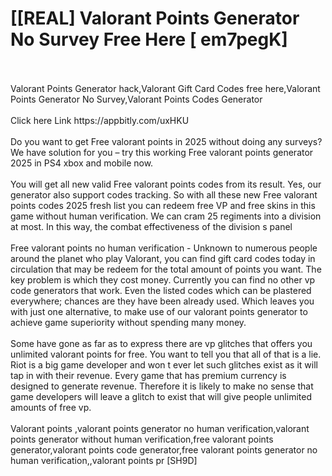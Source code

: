 # [[REAL] Valorant Points Generator No Survey Free Here [ em7pegK]
<br>
<br>Valorant Points Generator hack,Valorant Gift Card Codes free here,Valorant Points Generator No Survey,Valorant Points Codes Generator
<br>
<br>Click here Link https://appbitly.com/uxHKU

<br>
<br>Do you want to get Free valorant points in 2025 without doing any surveys? We have solution for you – try this working Free valorant points generator 2025 in PS4 xbox and mobile now. 
<br>
<br>You will get all new valid Free valorant points codes from its result.  Yes, our generator also support codes tracking.  So with all these new Free valorant points codes 2025 fresh list you can redeem free VP and free skins in this game without human verification.  We can cram 25 regiments into a division at most.  In this way, the combat effectiveness of the division s panel
<br>
<br>Free valorant points no human verification - Unknown to numerous people around the planet who play Valorant, you can find gift card codes today in circulation that may be redeem for the total amount of points you want.  The key problem is which they cost money.  Currently you can find no other vp code generators that work.  Even the listed codes which can be plastered everywhere; chances are they have been already used.  Which leaves you with just one alternative, to make use of our valorant points generator to achieve game superiority without spending many money. 
<br>
<br>Some have gone as far as to express there are vp glitches that offers you unlimited valorant points for free.  You want to tell you that all of that is a lie.  Riot is a big game developer and won t ever let such glitches exist as it will tap in with their revenue.  Every game that has premium currency is designed to generate revenue.  Therefore it is likely to make no sense that game developers will leave a glitch to exist that will give people unlimited amounts of free vp. 
<br>
<br>Valorant points ,valorant points generator no human verification,valorant points generator without human verification,free valorant points generator,valorant points code generator,free valorant points generator no human verification,,valorant points pr [SH9D]
<br>
